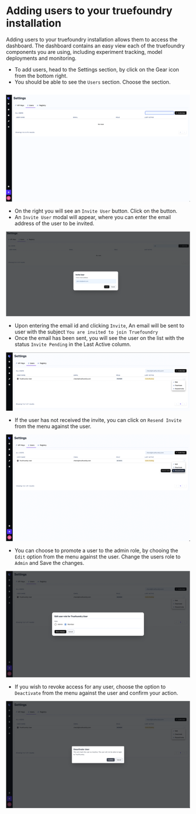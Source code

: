 # Adding users to your truefoundry installation

Adding users to your truefoundry installation allows them to access the dashboard.
The dashboard contains an easy view each of the truefoundry components you are using, including experiment tracking, model deployments and monitoring.

- To add users, head to the Settings section, by click on the Gear icon from the bottom right.
- You should be able to see the `Users` section. Choose the section.

![Users section](../assets/settings-screen-users-section.png)

- On the right you will see an `Invite User` button. Click on the button.
- An `Invite User` modal will appear, where you can enter the email address of the user to be invited. 

![Invite User](../assets/settings-screen-invite-user.png)

- Upon entering the email id and clicking `Invite`, An email will be sent to user with the subject `You are invited to join Truefoundry`
- Once the email has been sent, you will see the user on the list with the status
`Invite Pending` in the Last Active column.

![User Invite Pending Options](../assets/user-invite-options.png)

- If the user has not received the invite, you can click on `Resend Invite` from the menu against the user. 

![User Invite Resend Invite](../assets/user-invite-resend-invite.png)

- You can choose to promote a user to the admin role, by chooing the `Edit` option from the menu against the user. Change the users role to `Admin` and Save the changes. 

![User Invite Edit Role](../assets/user-invite-edit-role.png)

- If you wish to revoke access for any user, choose the option to `Deactivate` from the menu against the user and confirm your action.

![User Invite Deactivate User](../assets/user-invite-deactivate-user.png)
